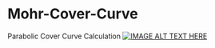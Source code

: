 # Mohr-Cover-Curve
Parabolic Cover Curve Calculation
[![IMAGE ALT TEXT HERE](https://img.youtube.com/vi/AqvFB0RofzY&t=119s/0jpg)](https://www.youtube.com/AqvFB0RofzY&t=119s)
